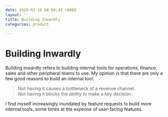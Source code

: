 ```yaml
---
date: 2020-02-16 08:08:43 +0000
layout: ''
title: Building Inwardly
categories: product

---
```

# Building Inwardly

Building inwardly refers to building internal tools for operations, finance, sales and other peripheral teams to use. My opinion is that there are only a few good reasons to build an internal tool:

> Not having it causes a bottleneck of a revenue channel.  
> Not having it blocks the ability to make a key decision.

I find myself increasingly inundated by feature requests to build more internal tools, some times at the expense of user-facing features.  